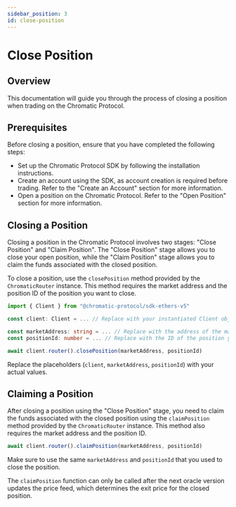 ```yaml
---
sidebar_position: 3
id: close-position
---
```


# Close Position

## Overview

This documentation will guide you through the process of closing a position when trading on the Chromatic Protocol.

## Prerequisites

Before closing a position, ensure that you have completed the following steps:

- Set up the Chromatic Protocol SDK by following the installation instructions.
- Create an account using the SDK, as account creation is required before trading. Refer to the "Create an Account" section for more information.
- Open a position on the Chromatic Protocol. Refer to the "Open Position" section for more information.

## Closing a Position

Closing a position in the Chromatic Protocol involves two stages: "Close Position" and "Claim Position". The "Close Position" stage allows you to close your open position, while the "Claim Position" stage allows you to claim the funds associated with the closed position.

To close a position, use the `closePosition` method provided by the `ChromaticRouter` instance. This method requires the market address and the position ID of the position you want to close.

```typescript
import { Client } from "@chromatic-protocol/sdk-ethers-v5"

const client: Client = ... // Replace with your instantiated Client object

const marketAddress: string = ... // Replace with the address of the market containing the position
const positionId: number = ... // Replace with the ID of the position you want to close

await client.router().closePosition(marketAddress, positionId)
```

Replace the placeholders (`client`, `marketAddress`, `positionId`) with your actual values.

## Claiming a Position

After closing a position using the "Close Position" stage, you need to claim the funds associated with the closed position using the `claimPosition` method provided by the `ChromaticRouter` instance. This method also requires the market address and the position ID.

```typescript
await client.router().claimPosition(marketAddress, positionId)
```

Make sure to use the same `marketAddress` and `positionId` that you used to close the position.

The `claimPosition` function can only be called after the next oracle version updates the price feed, which determines the exit price for the closed position.
